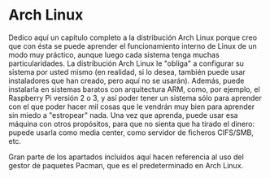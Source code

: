 # Arch Linux

Dedico aquí un capítulo completo a la distribución Arch Linux porque creo que con ésta se puede aprender el
funcionamiento interno de Linux de un modo muy práctico, aunque luego cada sistema tenga muchas
particularidades. La distribución Arch Linux le "obliga" a configurar su sistema por usted mismo (en realidad,
si lo desea, también puede usar instaladores que han creado, pero aquí no se usarán). Además, puede instalarla
en sistemas baratos con arquitectura ARM, como, por ejemplo, el Raspberry Pi versión 2 o 3, y así poder tener un
sistema sólo para aprender con el que poder hacer mil cosas que le vendrán muy bien para aprender sin miedo a
"estropear" nada. Una vez que aprenda, puede usar esa máquina con otros propósitos, para que no sienta que ha
tirado el dinero: pupede usarla como media center, como servidor de ficheros CIFS/SMB, etc.

Gran parte de los apartados incluidos aquí hacen referencia al uso del gestor de paquetes Pacman, que es el
predeterminado en Arch Linux.
